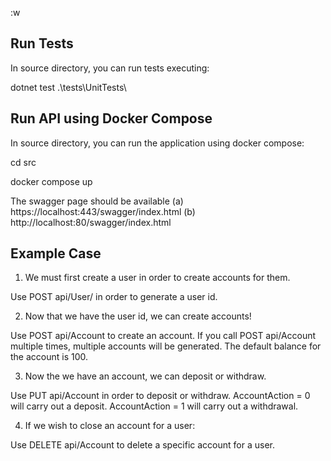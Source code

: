:w

## Run Tests
In source directory, you can run tests executing:

dotnet test .\tests\UnitTests\
 
## Run API using Docker Compose

In source directory, you can run the application using docker compose:

cd src

docker compose up

The swagger page should be available (a) https://localhost:443/swagger/index.html (b) http://localhost:80/swagger/index.html

## Example Case

1. We must first create a user in order to create accounts for them.

Use POST api/User/ in order to generate a user id.

2. Now that we have the user id, we can create accounts!

Use POST api/Account to create an account. If you call POST api/Account multiple times, multiple accounts will be generated.
The default balance for the account is 100.

3. Now the we have an account, we can deposit or withdraw. 

Use PUT api/Account in order to deposit or withdraw. 
AccountAction = 0 will carry out a deposit.
AccountAction = 1 will carry out a withdrawal.

4. If we wish to close an account for a user:

Use DELETE api/Account to delete a specific account for a user.

